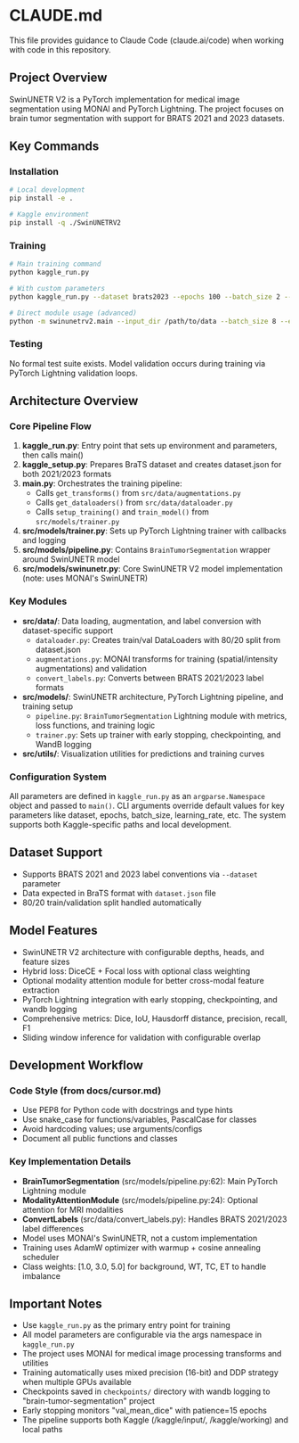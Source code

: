 # CLAUDE.md

This file provides guidance to Claude Code (claude.ai/code) when working with code in this repository.

## Project Overview

SwinUNETR V2 is a PyTorch implementation for medical image segmentation using MONAI and PyTorch Lightning. The project focuses on brain tumor segmentation with support for BRATS 2021 and 2023 datasets.

## Key Commands

### Installation
```bash
# Local development
pip install -e .

# Kaggle environment
pip install -q ./SwinUNETRV2
```

### Training
```bash
# Main training command
python kaggle_run.py

# With custom parameters
python kaggle_run.py --dataset brats2023 --epochs 100 --batch_size 2 --learning_rate 1e-4 --loss_type dice --use_class_weights --use_modality_attention

# Direct module usage (advanced)
python -m swinunetrv2.main --input_dir /path/to/data --batch_size 8 --epochs 100
```

### Testing
No formal test suite exists. Model validation occurs during training via PyTorch Lightning validation loops.

## Architecture Overview

### Core Pipeline Flow
1. **kaggle_run.py**: Entry point that sets up environment and parameters, then calls main()
2. **kaggle_setup.py**: Prepares BraTS dataset and creates dataset.json for both 2021/2023 formats
3. **main.py**: Orchestrates the training pipeline:
   - Calls `get_transforms()` from `src/data/augmentations.py` 
   - Calls `get_dataloaders()` from `src/data/dataloader.py`
   - Calls `setup_training()` and `train_model()` from `src/models/trainer.py`
4. **src/models/trainer.py**: Sets up PyTorch Lightning trainer with callbacks and logging
5. **src/models/pipeline.py**: Contains `BrainTumorSegmentation` wrapper around SwinUNETR model
6. **src/models/swinunetr.py**: Core SwinUNETR V2 model implementation (note: uses MONAI's SwinUNETR)

### Key Modules
- **src/data/**: Data loading, augmentation, and label conversion with dataset-specific support
  - `dataloader.py`: Creates train/val DataLoaders with 80/20 split from dataset.json
  - `augmentations.py`: MONAI transforms for training (spatial/intensity augmentations) and validation
  - `convert_labels.py`: Converts between BRATS 2021/2023 label formats
- **src/models/**: SwinUNETR architecture, PyTorch Lightning pipeline, and training setup
  - `pipeline.py`: `BrainTumorSegmentation` Lightning module with metrics, loss functions, and training logic
  - `trainer.py`: Sets up trainer with early stopping, checkpointing, and WandB logging
- **src/utils/**: Visualization utilities for predictions and training curves

### Configuration System
All parameters are defined in `kaggle_run.py` as an `argparse.Namespace` object and passed to `main()`. CLI arguments override default values for key parameters like dataset, epochs, batch_size, learning_rate, etc. The system supports both Kaggle-specific paths and local development.

## Dataset Support
- Supports BRATS 2021 and 2023 label conventions via `--dataset` parameter
- Data expected in BraTS format with `dataset.json` file
- 80/20 train/validation split handled automatically

## Model Features
- SwinUNETR V2 architecture with configurable depths, heads, and feature sizes
- Hybrid loss: DiceCE + Focal loss with optional class weighting
- Optional modality attention module for better cross-modal feature extraction
- PyTorch Lightning integration with early stopping, checkpointing, and wandb logging
- Comprehensive metrics: Dice, IoU, Hausdorff distance, precision, recall, F1
- Sliding window inference for validation with configurable overlap

## Development Workflow

### Code Style (from docs/cursor.md)
- Use PEP8 for Python code with docstrings and type hints
- Use snake_case for functions/variables, PascalCase for classes
- Avoid hardcoding values; use arguments/configs
- Document all public functions and classes

### Key Implementation Details
- **BrainTumorSegmentation** (src/models/pipeline.py:62): Main PyTorch Lightning module
- **ModalityAttentionModule** (src/models/pipeline.py:24): Optional attention for MRI modalities
- **ConvertLabels** (src/data/convert_labels.py): Handles BRATS 2021/2023 label differences
- Model uses MONAI's SwinUNETR, not a custom implementation
- Training uses AdamW optimizer with warmup + cosine annealing scheduler
- Class weights: [1.0, 3.0, 5.0] for background, WT, TC, ET to handle imbalance

## Important Notes
- Use `kaggle_run.py` as the primary entry point for training
- All model parameters are configurable via the args namespace in `kaggle_run.py`
- The project uses MONAI for medical image processing transforms and utilities
- Training automatically uses mixed precision (16-bit) and DDP strategy when multiple GPUs available
- Checkpoints saved in `checkpoints/` directory with wandb logging to "brain-tumor-segmentation" project
- Early stopping monitors "val_mean_dice" with patience=15 epochs
- The pipeline supports both Kaggle (/kaggle/input/, /kaggle/working) and local paths